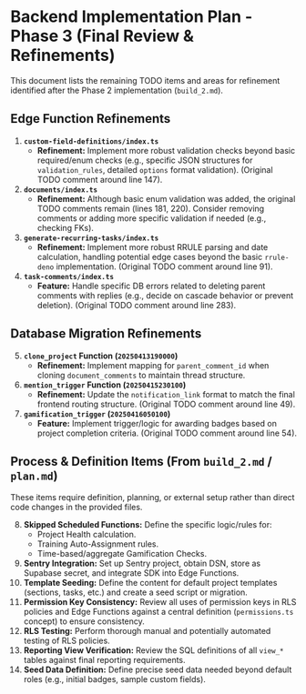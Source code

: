 # Backend Implementation Plan - Phase 3 (Final Review & Refinements)

This document lists the remaining TODO items and areas for refinement identified after the Phase 2 implementation (`build_2.md`).

## Edge Function Refinements

1.  **`custom-field-definitions/index.ts`**
    -   **Refinement:** Implement more robust validation checks beyond basic required/enum checks (e.g., specific JSON structures for `validation_rules`, detailed `options` format validation). (Original TODO comment around line 147).
2.  **`documents/index.ts`**
    -   **Refinement:** Although basic enum validation was added, the original TODO comments remain (lines 181, 220). Consider removing comments or adding more specific validation if needed (e.g., checking FKs).
3.  **`generate-recurring-tasks/index.ts`**
    -   **Refinement:** Implement more robust RRULE parsing and date calculation, handling potential edge cases beyond the basic `rrule-deno` implementation. (Original TODO comment around line 91).
4.  **`task-comments/index.ts`**
    -   **Feature:** Handle specific DB errors related to deleting parent comments with replies (e.g., decide on cascade behavior or prevent deletion). (Original TODO comment around line 283).

## Database Migration Refinements

5.  **`clone_project` Function (`20250413190000`)**
    -   **Refinement:** Implement mapping for `parent_comment_id` when cloning `document_comments` to maintain thread structure.
6.  **`mention_trigger` Function (`20250415230100`)**
    -   **Refinement:** Update the `notification_link` format to match the final frontend routing structure. (Original TODO comment around line 49).
7.  **`gamification_trigger` (`20250416050100`)**
    -   **Feature:** Implement trigger/logic for awarding badges based on project completion criteria. (Original TODO comment around line 54).

## Process & Definition Items (From `build_2.md` / `plan.md`)

These items require definition, planning, or external setup rather than direct code changes in the provided files.

8.  **Skipped Scheduled Functions:** Define the specific logic/rules for:
    -   Project Health calculation.
    -   Training Auto-Assignment rules.
    -   Time-based/aggregate Gamification Checks.
9.  **Sentry Integration:** Set up Sentry project, obtain DSN, store as Supabase secret, and integrate SDK into Edge Functions.
10. **Template Seeding:** Define the content for default project templates (sections, tasks, etc.) and create a seed script or migration.
11. **Permission Key Consistency:** Review all uses of permission keys in RLS policies and Edge Functions against a central definition (`permissions.ts` concept) to ensure consistency.
12. **RLS Testing:** Perform thorough manual and potentially automated testing of RLS policies.
13. **Reporting View Verification:** Review the SQL definitions of all `view_*` tables against final reporting requirements.
14. **Seed Data Definition:** Define precise seed data needed beyond default roles (e.g., initial badges, sample custom fields).
